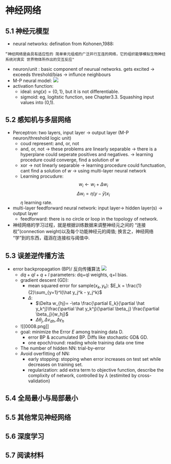 # 神经网络
## 5.1 神经元模型
- neural networks:  defination from Kohonen,1988:
```
“神经网络是由具有适应性的 简单单元组成的广泛并行互连的网络，它的组织能够模拟生物神经系统对真实 世界物体所作出的交互反应" 
```
- neuron/unit : basic component of neurual networks. gets excited -> exceeds threshold/bias -> influnce neighbours 
- M-P neural model:
![](0006.png)
- activation function:
	- ideal: $sng(x) = \{0, 1\}$, but it is not differentiable.
	- sigmoid: eg, logitstic function, see Chapter3.3. Squashing input values into (0,1).
## 5.2 感知机与多层网络
- Perceptron: two layers, input layer -> output layer (M-P neuron/threshold logic unit)
	- coud represent: and, or, not
	- and, or, not -> these problems are linearly separable -> there is a hyperplane could seperate positives and negatives. -> learning procedure could converge, find a solution of $w$
	-  xor -> not linearly separable -> learning procedure could functuation, cant find a solution of $w$ -> using multi-layer neural network
	- Learning procudure: $$w_i \leftarrow w_i + \Delta w_i$$ $$\Delta w_i = \eta (y -\bar y)x_i$$ $\eta$ learning rate.
- multi-layer feedforward neural network:  input layer-> hidden layer(s) -> output layer
	- feedforward: there is no circle or loop in the topology of network.
- 神经网络的学习过程，就是根据训练数据来调整神经元之间的 “连接权”(connection weight)以及每个功能神经元的阈值; 换言之，神经网络 “学”到的东西，蕴涵在连接权与阈值中.

## 5.3 误差逆传播方法
- error backpropagation (BP)/ 反向传播算法 
![](0007.png)
	- $dq + ql + q + l$ parameters: dq+ql weights, q+l bias.
	- gradient descent (GD):
		- mean squared error for sample$(x_k, y_k)$: $E_k = \frac{1}{2}\sum_{y=1}^l(\hat y_j^k - y_j^k)$
		- $\Delta$:  
			- $\Delta w_{hj}= -\eta \frac{\partial E_k}{\partial \hat y_k^j}\frac{\partial \hat y_k^j}{\partial \beta_j} \frac{\partial \beta_j}{w_hj}$
			- $\Delta\theta_j, \Delta v_{dh}, \Delta \gamma_h$
	- ![[0008.png]]
	- goal: minimize the Error $E$ among training data D.
		- error BP & accumulated BP. Diffs like stochastic GD& GD.
		- one epoch/round: reading whole training data one time
	- The number of hidden NN: trial-by-error
	- Avoid overfitting of NN:
		- early stopping: stopping when error increases on test set while decreases on training set.
		- regularization: add extra term to objective function, describe the complixity of network, controlled by $\lambda$ (estimited by cross-validation)
		
## 5.4 全局最小与局部最小
## 5.5 其他常见神经网络
## 5.6 深度学习
## 5.7 阅读材料